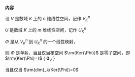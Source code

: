 **内容**    
    
设 $V$ 是数域 $K$ 上的 $n$ 维线性空间，记作 $V_K^n$     
    
 $U$ 是数域 $K$ 上的 $m$ 维线性空间，记作 $U_K^n$     
    
 $\Phi$ 是从 $V_K^n$ 到 $U_K^n$ 的一个线性映射，    
    
则 $\Phi$ 是单射，当且仅当核空间 $\rm{Ker(\Phi)}$ 是零子空间，即 $\rm{Ker(\Phi)=}$ { $\mathbf0_V$ }    
    
当且仅当 $\rm{dim}_k(Ker(\Phi))=0$     
